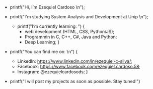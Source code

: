 - printf("Hi, I’m Ezequiel Cardoso \n");

- printf("I'm studying System Analysis and Development at Unip \n");
    - printf("I’m currently learning: ") {
        - web development (HTML, CSS, Python/JS);
        - Programmin in C, C++, C#, Java and Python;
        - Deep Learning;
} 
    
- printf("You can find me on: \n") {
    * LinkedIn: https://www.linkedin.com/in/ezequiel-c-silva/;
    * Facebook: https://www.facebook.com/ezequiel.cardoso.58;
    * Instagram: @ezequielcardosods;
} 

- printf("I will post my projects as soon as possible. Stay tuned!")
